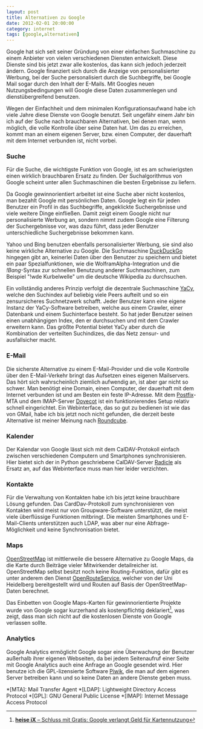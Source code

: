 ```yaml
---
layout: post
title: Alternativen zu Google
date: 2012-02-01 20:00:00
category: internet
tags: [google,alternativen]
---
```


Google hat sich seit seiner Gründung von einer einfachen Suchmaschine
zu einem Anbieter von vielen verschiedenen Diensten entwickelt. Diese
Dienste sind bis jetzt zwar alle kostenlos, das kann sich jedoch
jederzeit ändern. Google finanziert sich durch die Anzeige von
personalisierter Werbung, bei der Suche personalisiert durch die
Suchbegriffe, bei Google Mail sogar durch den Inhalt der E-Mails. Mit
Googles neuen Nutzungsbedingungen will Google diese Daten
zusammenlegen und dienstübergreifend benutzen.

Wegen der Einfachheit und dem minimalen Konfigurationsaufwand habe ich
viele Jahre diese Dienste von Google benutzt. Seit ungefähr einem Jahr
bin ich auf der Suche nach brauchbaren Alternativen, bei denen man,
wenn möglich, die volle Kontrolle über seine Daten hat. Um das zu
erreichen, kommt man an einem eigenen Server, bzw. einen Computer,
der dauerhaft mit dem Internet verbunden ist, nicht vorbei.

### Suche

Für die Suche, die wichtigste Funktion von Google, ist es am
schwierigsten einen wirklich brauchbaren Ersatz zu finden. Der
Suchalgorithmus von Google scheint unter allen Suchmaschinen die
besten Ergebnisse zu liefern.

Da Google gewinnorientiert arbeitet ist eine Suche aber nicht
kostenlos, man bezahlt Google mit persönlichen Daten. Google legt ein
für jeden Benutzer ein Profil in das Suchbegriffe, angeklickte
Suchergebnisse und viele weitere Dinge einfließen. Damit zeigt einem
Google nicht nur personalisierte Werbung an, sondern nimmt zudem
Google eine Filterung der Suchergebnisse vor, was dazu führt, dass
jeder Benutzer unterschiedliche Suchergebnisse bekommen kann.

Yahoo und Bing benutzen ebenfalls personalisierter Werbung, sie sind
also keine wirkliche Alternative zu Google. Die Suchmaschine
[DuckDuckGo][ddg] hingegen gibt an, keinerlei Daten über den Benutzer
zu speichern und bietet ein paar Spezialfunktionen, wie die
WolframAlpha-Integration und die *!Bang*-Syntax zur schnellen
Benutzung anderer Suchmaschinen, zum Beispiel "!wde Kurbelwelle" um
die deutsche Wikipedia zu durchsuchen.

Ein vollständig anderes Prinzip verfolgt die dezentrale Suchmaschine
[YaCy][yacy], welche den Suchindex auf beliebig viele Peers aufteilt
und so ein zensursicheres Suchnetzwerk schafft. Jeder Benutzer kann
eine eigene Instanz der YaCy-Software betreiben, welche aus einem
Crawler, einer Datenbank und einem Suchinterface besteht. So hat jeder
Benutzer seinen einen unabhängigen Index, den er durchsuchen und mit
dem Crawler erweitern kann. Das größte Potential bietet YaCy aber
durch die Kombination der verteilten Suchindizes, die das Netz zensur-
und ausfallsicher macht.

### E-Mail

Die sicherste Alternative zu einem E-Mail-Provider und die volle
Kontrolle über den E-Mail-Verkehr bringt das Aufsetzen eines eigenen
Mailservers. Das hört sich wahrscheinlich ziemlich aufwendig an, ist
aber gar nicht so schwer. Man benötigt eine Domain, einen Computer,
der dauerhaft mit dem Internet verbunden ist und am Besten ein feste
IP-Adresse. Mit dem [Postfix][pf]-MTA und dem IMAP-Server
[Dovecot][dc] ist ein funktionierendes Setup relativ schnell
eingerichtet. Ein Webinterface, das so gut zu bedienen ist wie das von
GMail, habe ich bis jetzt noch nicht gefunden, die derzeit beste
Alternative ist meiner Meinung nach [Roundcube][rc].

### Kalender

Der Kalendar von Google lässt sich mit dem CalDAV-Protokoll einfach
zwischen verschiedenen Computern und Smartphones synchronisieren.
Hier bietet sich der in Python geschriebene CalDAV-Server
[Radicle][rdcl] als Ersatz an, auf das Webinterface muss man hier
leider verzichten.

### Kontakte

Für die Verwaltung von Kontakten habe ich bis jetzt keine brauchbare
Lösung gefunden. Das CardDav-Protokoll zum synchronisieren von
Kontakten wird meist nur von Groupware-Software unterstützt, die meist
viele überflüssige Funktionen mitbringt. Die meisten Smartphones und
E-Mail-Clients unterstützen auch LDAP, was aber nur eine
Abfrage-Möglichkeit und keine Synchronisation bietet.

### Maps

[OpenStreetMap][osm] ist mittlerweile die bessere Alternative zu
Google Maps, da die Karte durch Beiträge vieler Mitwirkender
detailreicher ist. OpenStreetMap selbst besitzt noch keine
Routing-Funktion, dafür gibt es unter anderem den Dienst
[OpenRouteService][ors], welcher von der Uni Heidelberg bereitgestellt
wird und Routen auf Basis der OpenStreetMap-Daten berechnet.

Das Einbetten von Google Maps-Karten für gewinnorientierte Projekte
wurde von Google sogar kurzerhand als kostenpflichtig
deklariert[^gmaps-kostenpflichtig], was zeigt, dass man sich nicht auf
die kostenlosen Dienste von Google verlassen sollte.

### Analytics

Google Analytics ermöglicht Google sogar eine Überwachung der Benutzer
außerhalb ihrer eigenen Webseiten, da bei jedem Seitenaufruf einer
Seite mit Google Analytics auch eine Anfrage an Google gesendet
wird. Hier benutze ich die GPL-lizensierte Software [Piwik][piwik],
die man auf dem eigenen Server betreiben kann und so keine Daten an
andere Dienste geben muss.

[ddg]: http://www.duckduckgo.com
[yacy]: http://www.yacy.net
[pf]: http://www.postfix.org
[dc]: http://www.dovecot.org
[rc]: http://www.roundcube.net
[rdcl]: http://radicale.org
[osm]: http://www.openstreetmap.org
[ors]: http://www.openrouteservice.org
[piwik]: http://www.piwik.org

[^gmaps-kostenpflichtig]: [**heise iX** &ndash; Schluss mit Gratis: Google verlangt Geld für Kartennutzung](http://www.heise.de/ix/meldung/Schluss-mit-gratis-Google-verlangt-Geld-fuer-Kartennutzung-1368176.html)

*[MTA]: Mail Transfer Agent
*[LDAP]: Lightweight Directory Access Protocol
*[GPL]: GNU General Public License
*[IMAP]: Internet Message Access Protocol
